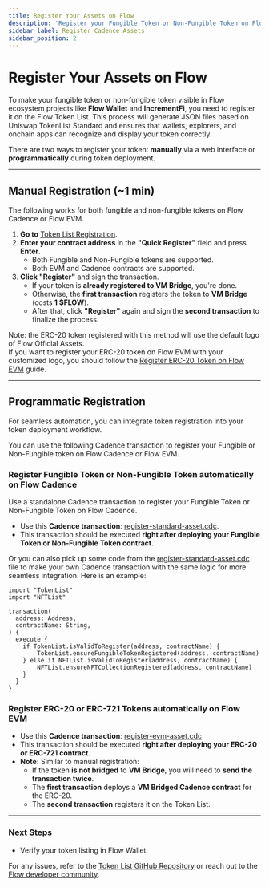 ```yaml
---
title: Register Your Assets on Flow
description: 'Register your Fungible Token or Non-Fungible Token on Flow so it appears in Flow Wallet, IncrementFi, and other ecosystem apps.'
sidebar_label: Register Cadence Assets
sidebar_position: 2
---
```


# Register Your Assets on Flow

To make your fungible token or non-fungible token visible in Flow ecosystem projects like **Flow Wallet** and **IncrementFi**, you need to register it on the Flow Token List. This process will generate JSON files based on Uniswap TokenList Standard and ensures that wallets, explorers, and onchain apps can recognize and display your token correctly.

There are two ways to register your token: **manually** via a web interface or **programmatically** during token deployment.

---

## Manual Registration (~1 min)

The following works for both fungible and non-fungible tokens on Flow Cadence or Flow EVM.

1. **Go to** [Token List Registration].
2. **Enter your contract address** in the **"Quick Register"** field and press **Enter**.
   - Both Fungible and Non-Fungible tokens are supported.
   - Both EVM and Cadence contracts are supported.
3. **Click "Register"** and sign the transaction.
   - If your token is **already registered to VM Bridge**, you're done.
   - Otherwise, the **first transaction** registers the token to **VM Bridge** (costs **1 $FLOW**).
   - After that, click **"Register"** again and sign the **second transaction** to finalize the process.

Note: the ERC-20 token registered with this method will use the default logo of Flow Official Assets.  
If you want to register your ERC-20 token on Flow EVM with your customized logo, you should follow the [Register ERC-20 Token on Flow EVM] guide.

---

## Programmatic Registration

For seamless automation, you can integrate token registration into your token deployment workflow.

You can use the following Cadence transaction to register your Fungible or Non-Fungible token on Flow Cadence or Flow EVM.

### Register Fungible Token or Non-Fungible Token automatically on Flow Cadence

Use a standalone Cadence transaction to register your Fungible Token or Non-Fungible Token on Flow Cadence.

- Use this **Cadence transaction**: [register-standard-asset.cdc].
- This transaction should be executed **right after deploying your Fungible Token or Non-Fungible Token contract**.

Or you can also pick up some code from the [register-standard-asset.cdc] file to make your own Cadence transaction with the same logic for more seamless integration. Here is an example:

```cadence
import "TokenList"
import "NFTList"

transaction(
  address: Address,
  contractName: String,
) {
  execute {
    if TokenList.isValidToRegister(address, contractName) {
        TokenList.ensureFungibleTokenRegistered(address, contractName)
    } else if NFTList.isValidToRegister(address, contractName) {
        NFTList.ensureNFTCollectionRegistered(address, contractName)
    }
  }
}
```

### Register ERC-20 or ERC-721 Tokens automatically on Flow EVM

- Use this **Cadence transaction**: [register-evm-asset.cdc]
- This transaction should be executed **right after deploying your ERC-20 or ERC-721 contract**.
- **Note:** Similar to manual registration:
  - If the token **is not bridged** to **VM Bridge**, you will need to **send the transaction twice**.
  - The **first transaction** deploys a **VM Bridged Cadence contract** for the ERC-20.
  - The **second transaction** registers it on the Token List.

---

### Next Steps

- Verify your token listing in Flow Wallet.

For any issues, refer to the [Token List GitHub Repository] or reach out to the [Flow developer community].

[Token List Registration]: https://token-list.fixes.world/
[Register ERC-20 Token on Flow EVM]: ./register-erc20-token.md
[register-standard-asset.cdc]: https://github.com/fixes-world/token-list/blob/main/cadence/transactions/register-standard-asset.cdc
[register-evm-asset.cdc]: https://github.com/fixes-world/token-list/blob/main/cadence/transactions/register-evm-asset.cdc
[Token List GitHub Repository]: https://github.com/fixes-world/token-list
[Flow developer community]: https://discord.gg/flow
